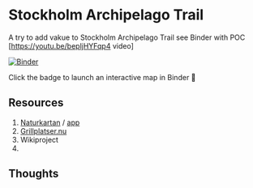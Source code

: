 # Stockholm Archipelago Trail
A try to add vakue to Stockholm Archipelago Trail see Binder with POC [https://youtu.be/bepljHYFqp4 video]

[![Binder](https://mybinder.org/badge_logo.svg)](https://mybinder.org/v2/gh/salgo60/Stockholm_Archipelago_Trail/HEAD?filepath=notebooks%2Finteractive_map.ipynb)

Click the badge to launch an interactive map in Binder 🚀

## Resources
1) [Naturkartan](https://www.naturkartan.se/sv/) / [app](https://apps.apple.com/se/app/naturkartan/id1223011883)
2) [Grillplatser.nu](https://grillplatser.nu/Karta/Kommun/Stockholm)
2) Wikiproject
3) 
## Thoughts
